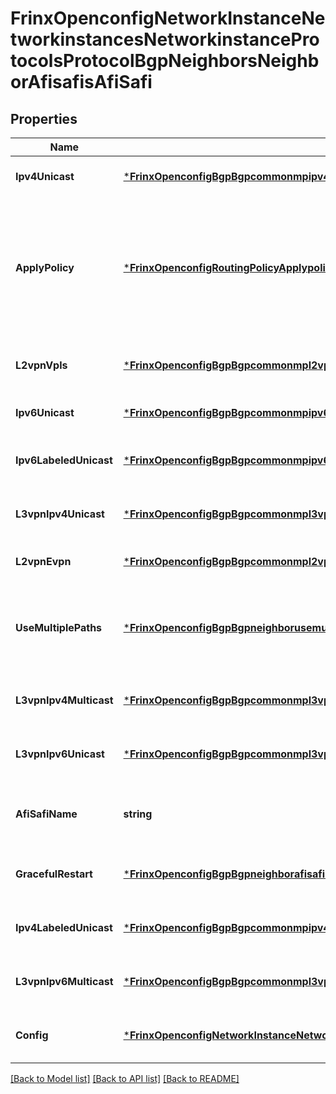 # FrinxOpenconfigNetworkInstanceNetworkinstancesNetworkinstanceProtocolsProtocolBgpNeighborsNeighborAfisafisAfiSafi

## Properties
Name | Type | Description | Notes
------------ | ------------- | ------------- | -------------
**Ipv4Unicast** | [***FrinxOpenconfigBgpBgpcommonmpipv4unicastgroupIpv4Unicast**](frinx.openconfig.bgp.bgpcommonmpipv4unicastgroup.Ipv4Unicast.md) | Optional[IPv4 unicast configuration options] REF:Optional.empty | [optional] [default to null]
**ApplyPolicy** | [***FrinxOpenconfigRoutingPolicyApplypolicygroupApplyPolicy**](frinx.openconfig.routing.policy.applypolicygroup.ApplyPolicy.md) | Optional[Anchor point for routing policies in the model. Import and export policies are with respect to the local routing table, i.e., export (send) and import (receive), depending on the context.] REF:Optional.empty | [optional] [default to null]
**L2vpnVpls** | [***FrinxOpenconfigBgpBgpcommonmpl2vpnvplsgroupL2vpnVpls**](frinx.openconfig.bgp.bgpcommonmpl2vpnvplsgroup.L2vpnVpls.md) | Optional[BGP-signalled VPLS configuration options] REF:Optional.empty | [optional] [default to null]
**Ipv6Unicast** | [***FrinxOpenconfigBgpBgpcommonmpipv6unicastgroupIpv6Unicast**](frinx.openconfig.bgp.bgpcommonmpipv6unicastgroup.Ipv6Unicast.md) | Optional[IPv6 unicast configuration options] REF:Optional.empty | [optional] [default to null]
**Ipv6LabeledUnicast** | [***FrinxOpenconfigBgpBgpcommonmpipv6labeledunicastgroupIpv6LabeledUnicast**](frinx.openconfig.bgp.bgpcommonmpipv6labeledunicastgroup.Ipv6LabeledUnicast.md) | Optional[IPv6 Labeled Unicast configuration options] REF:Optional.empty | [optional] [default to null]
**L3vpnIpv4Unicast** | [***FrinxOpenconfigBgpBgpcommonmpl3vpnipv4unicastgroupL3vpnIpv4Unicast**](frinx.openconfig.bgp.bgpcommonmpl3vpnipv4unicastgroup.L3vpnIpv4Unicast.md) | Optional[Unicast IPv4 L3VPN configuration options] REF:Optional.empty | [optional] [default to null]
**L2vpnEvpn** | [***FrinxOpenconfigBgpBgpcommonmpl2vpnevpngroupL2vpnEvpn**](frinx.openconfig.bgp.bgpcommonmpl2vpnevpngroup.L2vpnEvpn.md) | Optional[BGP EVPN configuration options] REF:Optional.empty | [optional] [default to null]
**UseMultiplePaths** | [***FrinxOpenconfigBgpBgpneighborusemultiplepathsUseMultiplePaths**](frinx.openconfig.bgp.bgpneighborusemultiplepaths.UseMultiplePaths.md) | Optional[Parameters related to the use of multiple-paths for the same NLRI when they are received only from this neighbor] REF:Optional.empty | [optional] [default to null]
**L3vpnIpv4Multicast** | [***FrinxOpenconfigBgpBgpcommonmpl3vpnipv4multicastgroupL3vpnIpv4Multicast**](frinx.openconfig.bgp.bgpcommonmpl3vpnipv4multicastgroup.L3vpnIpv4Multicast.md) | Optional[Multicast IPv4 L3VPN configuration options] REF:Optional.empty | [optional] [default to null]
**L3vpnIpv6Unicast** | [***FrinxOpenconfigBgpBgpcommonmpl3vpnipv6unicastgroupL3vpnIpv6Unicast**](frinx.openconfig.bgp.bgpcommonmpl3vpnipv6unicastgroup.L3vpnIpv6Unicast.md) | Optional[Unicast IPv6 L3VPN configuration options] REF:Optional.empty | [optional] [default to null]
**AfiSafiName** | **string** | Optional[Reference to the AFI-SAFI name used as a key for the AFI-SAFI list] REF:Optional.empty | [optional] [default to null]
**GracefulRestart** | [***FrinxOpenconfigBgpBgpneighborafisafilistAfisafiGracefulRestart**](frinx.openconfig.bgp.bgpneighborafisafilist.afisafi.GracefulRestart.md) | Optional[Parameters relating to BGP graceful-restart] REF:Optional.empty | [optional] [default to null]
**Ipv4LabeledUnicast** | [***FrinxOpenconfigBgpBgpcommonmpipv4labeledunicastgroupIpv4LabeledUnicast**](frinx.openconfig.bgp.bgpcommonmpipv4labeledunicastgroup.Ipv4LabeledUnicast.md) | Optional[IPv4 Labeled Unicast configuration options] REF:Optional.empty | [optional] [default to null]
**L3vpnIpv6Multicast** | [***FrinxOpenconfigBgpBgpcommonmpl3vpnipv6multicastgroupL3vpnIpv6Multicast**](frinx.openconfig.bgp.bgpcommonmpl3vpnipv6multicastgroup.L3vpnIpv6Multicast.md) | Optional[Multicast IPv6 L3VPN configuration options] REF:Optional.empty | [optional] [default to null]
**Config** | [***FrinxOpenconfigNetworkInstanceNetworkinstancesNetworkinstanceProtocolsProtocolBgpNeighborsNeighborAfisafisAfisafiConfig**](frinx.openconfig.network.instance.networkinstances.networkinstance.protocols.protocol.bgp.neighbors.neighbor.afisafis.afisafi.Config.md) | Optional[Configuration parameters for the AFI-SAFI] REF:Optional.empty | [optional] [default to null]

[[Back to Model list]](../README.md#documentation-for-models) [[Back to API list]](../README.md#documentation-for-api-endpoints) [[Back to README]](../README.md)


